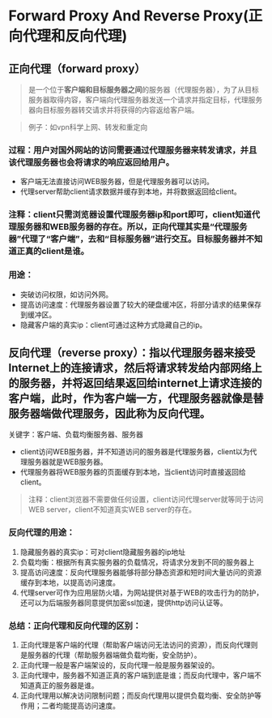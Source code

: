 # Forward Proxy And Reverse Proxy(正向代理和反向代理)
## 正向代理（forward proxy）
> 是一个位于**客户端和目标服务器之间**的服务器（代理服务器），为了从目标服务器取得内容，客户端向代理服务器发送一个请求并指定目标，代理服务器向目标服务器转交请求并将获得的内容返给客户端。

> 例子：如vpn科学上网、转发和重定向

### 过程：用户对国外网站的访问需要通过代理服务器来转发请求，并且该代理服务器也会将请求的响应返回给用户。
* 客户端无法直接访问WEB服务器，但是代理服务器可以访问。
* 代理server帮助client请求数据并缓存到本地，并将数据返回给client。

### 注释：client只需浏览器设置代理服务器ip和port即可，client知道代理服务器和WEB服务器的存在。所以，正向代理其实是“代理服务器”代理了“客户端”，去和“目标服务器”进行交互。目标服务器并不知道正真的client是谁。

### 用途：
* 突破访问权限，如访问外网。
* 提高访问速度：代理服务器设置了较大的硬盘缓冲区，将部分请求的结果保存到缓冲区。
* 隐藏客户端的真实ip：client可通过这种方式隐藏自己的ip。


## 反向代理（reverse proxy）：指以代理服务器来接受Internet上的连接请求，然后将请求转发给内部网络上的服务器，并将返回结果返回给internet上请求连接的客户端，此时，作为客户端一方，代理服务器就像是替服务器端做代理服务，因此称为反向代理。
关键字：客户端、负载均衡服务器、服务器

* client访问WEB服务器，并不知道访问的服务器是代理服务器，client以为代理服务器就是WEB服务器。
* 代理服务器将WEB服务器的页面缓存到本地，当client访问时直接返回给client。
> 注释：client浏览器不需要做任何设置，client访问代理server就等同于访问WEB server，client不知道真实WEB server的存在。

### 反向代理的用途：
1.	隐藏服务器的真实ip：可对client隐藏服务器的ip地址
2.	负载均衡：根据所有真实服务器的负载情况，将请求分发到不同的服务器上
3.	提高访问速度：反向代理服务器能够将部分静态资源和短时间大量访问的资源缓存到本地，以提高访问速度。
4.	代理server可作为应用层防火墙，为网站提供对基于WEB的攻击行为的防护，还可以为后端服务器同意提供加密ssl加速，提供http访问认证等。

### 总结：正向代理和反向代理的区别：
1.	正向代理是客户端的代理（帮助客户端访问无法访问的资源），而反向代理则是服务器的代理（帮助服务器端做负载均衡，安全防护）。
2.	正向代理一般是客户端架设的，反向代理一般是服务器架设的。
3.	正向代理中，服务器不知道正真的客户端到底是谁；而反向代理中，客户端不知道真正的服务器是谁。
4.	正向代理用以解决访问限制问题；而反向代理用以提供负载均衡、安全防护等作用；二者均能提高访问速度。
